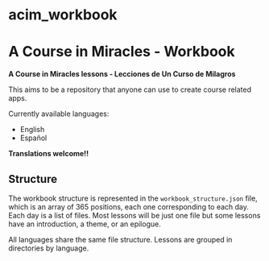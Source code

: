 # acim_workbook
# A Course in Miracles - Workbook

**A Course in Miracles lessons - Lecciones de Un Curso de Milagros**


This aims to be a repository that anyone can use to create course related apps.

Currently available languages:
- English
- Español

**Translations welcome!!**

## Structure

The workbook structure is represented in the `workbook_structure.json` file, which is an array of 365 positions, each one corresponding to each day. Each day is a list of files. Most lessons will be just one file but some lessons have an introduction, a theme, or an epilogue. 

All languages share the same file structure. Lessons are grouped in directories by language.

